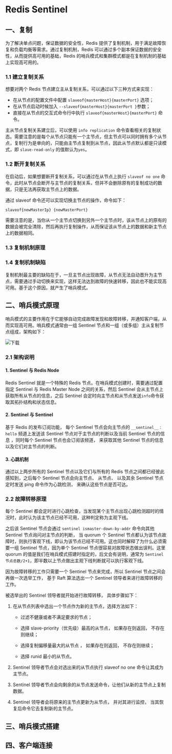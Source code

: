 # Redis Sentinel

## 一、复制

为了解决单点问题，保证数据的安全性，Redis 提供了复制机制，用于满足故障恢复和负载均衡等需求。通过复制机制，Redis 可以通过多个副本保证数据的安全性，从而提供高可用的基础，Redis 的哨兵模式和集群模式都是在复制机制的基础上实现高可用的。

### 1.1 建立复制关系

想要对两个 Redis 节点建立主从复制关系，可以通过以下三种方式来实现：

- 在从节点的配置文件中配置 `slaveof{masterHost}{masterPort}` 选项；
- 在从节点启动时候加入 `--slaveof{masterHost}{masterPort }`参数；
- 直接在从节点的交互式命令行中执行 `slaveof{masterHost}{masterPort}` 命令。 

主从节点复制关系建立后，可以使用 `info replication` 命令查看相关的复制状态。需要注意的是每个从节点只能有一个主节点，但主节点可以同时拥有多个从节点，复制行为是单向的，只能由主节点复制到从节点，因此从节点默认都是只读模式，即 `slave-read-only` 的值默认为`yes`。

### 1.2 断开复制关系

在启动后，如果想要断开复制关系，可以通过在从节点上执行 `slaveof no one` 命令，此时从节点会断开与主节点的复制关系，但并不会删除原有的复制成功的数据，只是无法再获取主节点上的数据。

通过 slaveof 命令还可以实现切换主节点的操作，命令如下：

```shell
slaveof{newMasterIp} {newMasterPort}
```

需要注意的是，当你从一个主节点切换到另外一个主节点时，该从节点上的原有的数据会被完全清除，然后再执行复制操作，从而保证该从节点上的数据和新主节点上的数据相同。

### 1.3 复制机制原理



### 1.4 复制机制缺陷

复制机制最主要的缺陷在于，一旦主节点出现故障，从节点无法自动晋升为主节点，需要通过手动切换来实现，这样无法达到故障的快速转移，因此也不能实现高可用。基于这个原因，就产生了哨兵模式。



## 二、哨兵模式原理

哨兵模式的主要作用在于它能够自动完成故障发现和故障转移，并通知客户端，从而实现高可用。哨兵模式通常由一组 Sentinel 节点和一组（或多组）主从复制节点组成，架构如下：

![下载](C:\Users\ciic\Desktop\下载.png)

### 2.1 架构说明

#### 1. Sentinel 与 Redis Node

Redis  Sentinel 就是一个特殊的 Redis 节点。在哨兵模式创建时，需要通过配置指定 Sentinel 与 Redis Master Node 之间的关系，然后 Sentinel 会从主节点上获取所有从节点的信息，之后 Sentinel 会定时向主节点和从节点发送`info`命令获取其拓扑结构和状态信息。

#### 2. Sentinel 与 Sentinel 

基于 Redis 的发布订阅功能， 每个 Sentinel 节点会向主节点的 `__sentinel__： hello` 频道上发送该 Sentinel 节点对于主节点的判断以及当前 Sentinel 节点的信息 ，同时每个 Sentinel 节点也会订阅该频道， 来获取其他 Sentinel 节点的信息以及它们对主节点的判断。

#### 3. 心跳机制

通过以上两步所有的 Sentinel 节点以及它们与所有的 Redis 节点之间都已经彼此感知到，之后每个 Sentinel 节点会向主节点、 从节点、 以及其余 Sentinel 节点定时发送 ping 命令作为心跳检测， 来确认这些节点是否可达。  

### 2.2 故障转移原理

 每个 Sentinel 都会定时进行心跳检查，当发现某个主节点出现心跳检测超时的情况时，此时认为该主节点已经不可用，这种判定称为主观下线。

之后该 Sentinel 节点会通过 `sentinel ismaster-down-by-addr` 命令向其他 Sentinel 节点询问对主节点的判断， 当 quorum 个 Sentinel 节点都认为该节点故障时，则执行客观下线，即认为该节点已经不可用。这也同时解释了为什么必须需要一组 Sentinel 节点，因为单个 Sentinel 节点很容易对故障状态做出误判。这里 quorum 的值是我们在哨兵模式搭建时指定的，后文会有说明，通常为 `Sentinel节点总数/2+1`，即半数以上节点做出主观下线判断就可以执行客观下线。

因为故障转移的工作只需要一个 Sentinel 节点来完成，所以 Sentinel 节点之间会再做一次选举工作， 基于 Raft 算法选出一个 Sentinel 领导者来进行故障转移的工作。 

被选举出的 Sentinel 领导者就开始进行故障转移， 具体步骤如下：

1. 在从节点列表中选出一个节点作为新的主节点，选择方法如下：

   + 过滤不健康或者不满足要求的节点；

   + 选择 slave-priority（优先级）最高的从节点， 如果存在则返回， 不存在则继续；
   + 选择复制偏移量最大的从节点 ， 如果存在则返回， 不存在则继续；
   + 选择 runid 最小的从节点。 

2. Sentinel 领导者节点会对选出来的从节点执行 slaveof no one 命令让其成为主节点。
3. Sentinel 领导者节点会向剩余的从节点发送命令，让他们从新的主节点上复制数据。
4. Sentinel 领导者会将原来的主节点更新为从节点， 并对其进行监控， 当其恢复后命令它去复制新的主节点。 

## 三、哨兵模式搭建

## 四、客户端连接



